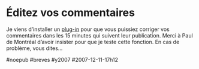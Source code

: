 # Éditez vos commentaires

Je viens d’installer un [plug-in](http://www.raproject.com/wordpress/plugins/wp-ajax-edit-comments/) pour que vous puissiez corriger vos commentaires dans les 15 minutes qui suivent leur publication. Merci à Paul de Montréal d’avoir insister pour que je teste cette fonction. En cas de problème, vous dites…

#noepub #breves #y2007 #2007-12-11-17h12

